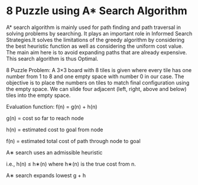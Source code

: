 # 8 Puzzle using A* Search Algorithm 

A* search algorithm is mainly used for path finding and path traversal in solving problems by searching. It plays an important role in Informed Search Strategies.It solves the limitations of the greedy algorithm by considering the best heuristic function as well as considering the uniform cost value. The main aim here is to avoid expanding paths that are already expensive. This search algorithm is thus Optimal.

8 Puzzle Problem: A 3×3 board with 8 tiles is given where every tile has one number from 1 to 8 and one empty space with number 0 in our case. The objective is to place the numbers on tiles to match final configuration using the empty space. We can slide four adjacent (left, right, above and below) tiles into the empty space.

Evaluation function: f(n) = g(n) + h(n)

g(n) = cost so far to reach node

h(n) = estimated cost to goal from node

f(n) = estimated total cost of path through node to goal

A∗ search uses an admissible heuristic

i.e., h(n) ≤ h∗(n)
where h∗(n) is the true cost from n.

A∗ search expands lowest g + h
